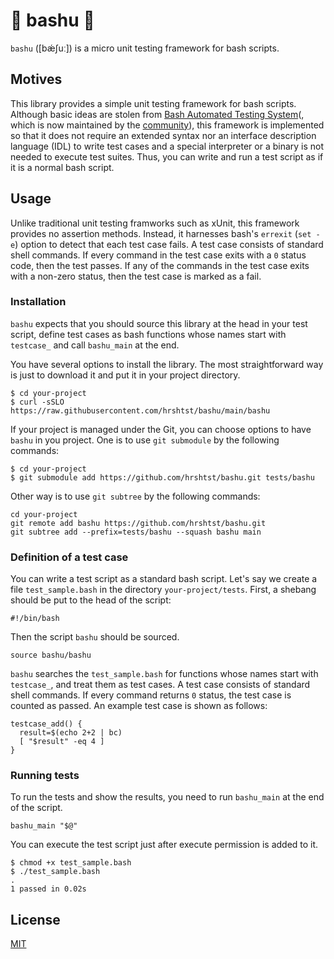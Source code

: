 # :basketball: bashu :athletic_shoe:

`bashu` ([bǽʃuː]) is a micro unit testing framework for bash scripts.

## Motives

This library provides a simple unit testing framework for bash
scripts. Although basic ideas are stolen from [Bash Automated Testing
System](https://github.com/sstephenson/bats)(, which is now maintained
by the [community](https://github.com/bats-core/bats-core)), this
framework is implemented so that it does not require an extended
syntax nor an interface description language (IDL) to write test cases
and a special interpreter or a binary is not needed to execute test
suites. Thus, you can write and run a test script as if it is a normal
bash script.

## Usage

Unlike traditional unit testing framworks such as xUnit, this
framework provides no assertion methods. Instead, it harnesses bash's
`errexit` (`set -e`) option to detect that each test case fails. A
test case consists of standard shell commands. If every command in the
test case exits with a `0` status code, then the test passes. If any
of the commands in the test case exits with a non-zero status, then
the test case is marked as a fail.

### Installation

`bashu` expects that you should source this library at the head in
your test script, define test cases as bash functions whose names
start with `testcase_` and call `bashu_main` at the end.

You have several options to install the library. The most
straightforward way is just to download it and put it in your project
directory.

```
$ cd your-project
$ curl -sSLO https://raw.githubusercontent.com/hrshtst/bashu/main/bashu
```

If your project is managed under the Git, you can choose options to
have `bashu` in you project. One is to use `git submodule` by the
following commands:

```
$ cd your-project
$ git submodule add https://github.com/hrshtst/bashu.git tests/bashu
```

Other way is to use `git subtree` by the following commands:

```
cd your-project
git remote add bashu https://github.com/hrshtst/bashu.git
git subtree add --prefix=tests/bashu --squash bashu main
```

### Definition of a test case

You can write a test script as a standard bash script. Let's say we
create a file `test_sample.bash` in the directory
`your-project/tests`. First, a shebang should be put to the head of
the script:

``` shell
#!/bin/bash
```

Then the script `bashu` should be sourced.

``` shell
source bashu/bashu
```

`bashu` searches the `test_sample.bash` for functions whose names
start with `testcase_`, and treat them as test cases. A test case
consists of standard shell commands. If every command returns `0`
status, the test case is counted as passed. An example test case is
shown as follows:

``` shell
testcase_add() {
  result=$(echo 2+2 | bc)
  [ "$result" -eq 4 ]
}
```

### Running tests

To run the tests and show the results, you need to run `bashu_main` at
the end of the script.

``` shell
bashu_main "$@"
```

You can execute the test script just after execute permission is added
to it.

```
$ chmod +x test_sample.bash
$ ./test_sample.bash
.
1 passed in 0.02s
```

## License

[MIT](https://choosealicense.com/licenses/mit/)
